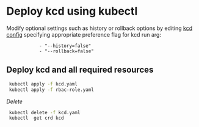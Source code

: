 # Deploy kcd using kubectl

Modify optional settings such as history or rollback options by editing [kcd config](kcd.yaml) specifying appropriate preference flag for kcd run arg:
```
            - "--history=false"
            - "--rollback=false"
```

## Deploy kcd and all required resources
```sh
 kubectl apply -f kcd.yaml
 kubectl apply -f rbac-role.yaml
```

*Delete*
```sh
 kubectl delete -f kcd.yaml
 kubectl  get crd kcd 
```

